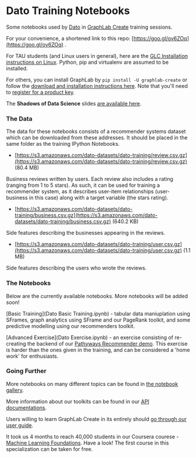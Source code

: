 # Dato Training Notebooks

Some notebooks used by [Dato](https://dato.com/) in [GraphLab Create](https://dato.com/download/) training sessions.

For your convenience, a shortened link to this repo: [https://goo.gl/ov6ZOq](https://goo.gl/ov6ZOq) .

For TAU students (and Linux users in general), here are the
[GLC Installation instructions on Linux](http://pastebin.com/YjaxzZcq).
Python, pip and virtualenv are assumed to be installed.

For others, you can install GraphLab by `pip install -U graphlab-create` or follow the [download and installation instructions here](https://dato.com/download/install-graphlab-create.html). Note that you'll need to [register for a product key](https://dato.com/download/).

The **Shadows of Data Science** slides [are available here](https://docs.google.com/a/dato.com/presentation/d/1yqxwJ_yDK91-fbVCBbb593eYrPDAhAc_VUqKWWk4Wak/edit?usp=sharing).

### The Data

The data for these notebooks consists of a recommender systems dataset which can be downloaded from these addresses. It should be placed in the same folder as the training IPython Notebooks.

* [https://s3.amazonaws.com/dato-datasets/dato-training/review.csv.gz](https://s3.amazonaws.com/dato-datasets/dato-training/review.csv.gz) (80.4 MB)

Business reviews written by users. Each review also includes a rating (ranging from 1 to 5 stars). As such, it can be used for training a recommender system, as it describes user-item relationships (user-business in this case) along with a target variable (the stars rating).

* [https://s3.amazonaws.com/dato-datasets/dato-training/business.csv.gz](https://s3.amazonaws.com/dato-datasets/dato-training/business.csv.gz) (640.2 KB)

Side features describing the businesses appearing in the reviews.

* [https://s3.amazonaws.com/dato-datasets/dato-training/user.csv.gz](https://s3.amazonaws.com/dato-datasets/dato-training/user.csv.gz) (1.1 MB)

Side features describing the users who wrote the reviews.

### The Notebooks

Below are the currently available notebooks. More notebooks will be added soon!

[Basic Training](Dato Basic Training.ipynb) - tabular data maniuplation using SFrames, graph analytics using SFrame and our PageRank toolkit, and some predictive modelling using our recommenders toolkit.

[Advanced Exercise](Dato Exercise.ipynb) - an exercise consisting of re-creating the backend of our [Pathyways Recommender demo](http://pathways-demo.herokuapp.com/). This exercise is harder than the ones given in the training, and can be considered a 'home work' for enthusiasts.

### Going Further

More notebooks on many different topics can be found in [the notebook gallery](https://www.dato.com/learn/gallery).

More information about our toolkits can be found in our [API documentations](https://dato.com/products/create/docs/).

Users willing to learn GraphLab Create in its entirely should [go through our user guide](https://dato.com/learn/userguide/).

It took us 4 months to reach 40,000 students in our Coursera courese - [Machine Learning Foundations](https://www.coursera.org/learn/ml-foundations). Have a look! The first course in this specialization can be taken for free.
